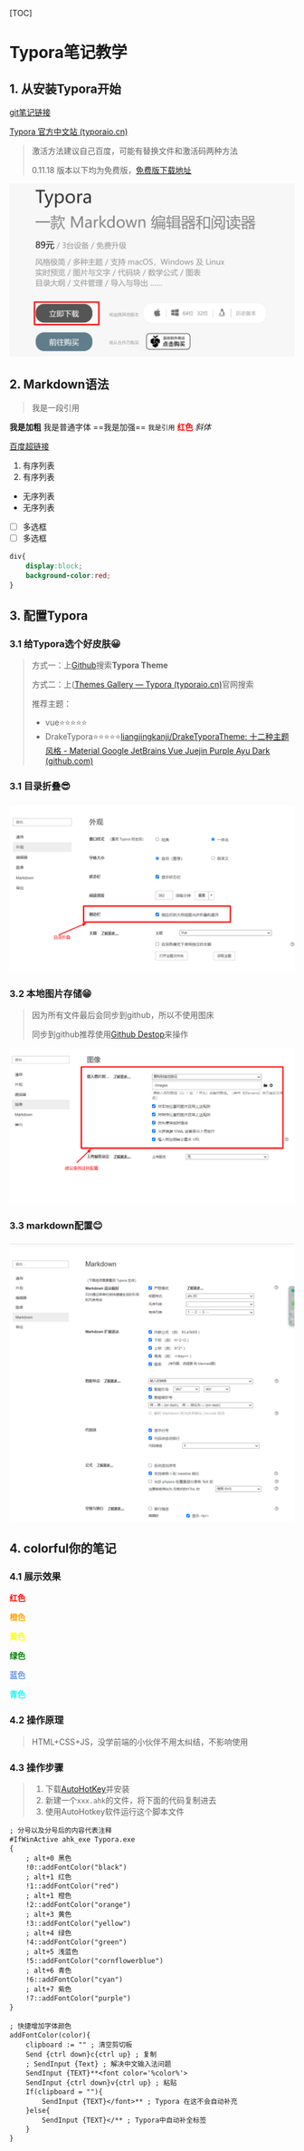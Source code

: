 [TOC]



# Typora笔记教学



## 1. 从安装Typora开始

[git笔记链接](https://github.com/dby321/learningNotes.git)

[Typora 官方中文站 (typoraio.cn)](https://typoraio.cn/)

> 激活方法建议自己百度，可能有替换文件和激活码两种方法
>
> 0.11.18 版本以下均为免费版，[免费版下载地址](https://www.ghxi.com/typora.html)

![安装Typora](.\images\image-20230715192728436.png)

## 2. Markdown语法

> 我是一段引用

**我是加粗** 我是普通字体 ==我是加强== `我是引用` **<font color='red'>红色</font>** *斜体*

[百度超链接](www.baidu.com) 

1. 有序列表
2. 有序列表

- 无序列表
- 无序列表

- [ ] 多选框
- [ ] 多选框

```css
div{
	display:block;
    background-color:red;
}
```

## 3. 配置Typora

### 3.1 给Typora选个好皮肤😀

> 方式一：上[Github](https://www.github.com)搜索**Typora Theme**
>
> 方式二：上([Themes Gallery — Typora (typoraio.cn)](https://theme.typoraio.cn/)官网搜索
>
> 推荐主题：
>
> - vue⭐⭐⭐⭐⭐
> - DrakeTypora⭐⭐⭐⭐⭐[liangjingkanji/DrakeTyporaTheme: 十二种主题风格 - Material Google JetBrains Vue Juejin Purple Ayu Dark (github.com)](https://github.com/liangjingkanji/DrakeTyporaTheme)

### 3.1 目录折叠😎

![image-20230715194359335](.\images\image-20230715194359335.png)

### 3.2 本地图片存储😁

> 因为所有文件最后会同步到github，所以不使用图床
>
> 同步到github推荐使用[Github Destop](https://desktop.github.com/)来操作

![image-20230715194711724](images/image-20230715194711724.png)

### 3.3 markdown配置😊

![image-20230715194823706](images/image-20230715194823706.png)

## 4. colorful你的笔记

### 4.1 展示效果

**<font color='red'>红色</font>**

**<font color='orange'>橙色</font>**

**<font color='yellow'>黄色</font>**

**<font color='green'>绿色</font>**

**<font color='cornflowerblue'>蓝色</font>**

**<font color='cyan'>青色</font>**

### 4.2 操作原理

> HTML+CSS+JS，没学前端的小伙伴不用太纠结，不影响使用

### 4.3 操作步骤

> 1. 下载[AutoHotKey](https://www.autohotkey.com/)并安装
> 2. 新建一个`xxx.ahk`的文件，将下面的代码复制进去
> 3. 使用AutoHotkey软件运行这个脚本文件

```ahk
; 分号以及分号后的内容代表注释
#IfWinActive ahk_exe Typora.exe
{
    ; alt+0 黑色
    !0::addFontColor("black")
    ; alt+1 红色
    !1::addFontColor("red")
    ; alt+1 橙色
    !2::addFontColor("orange")
    ; alt+3 黄色
    !3::addFontColor("yellow")
    ; alt+4 绿色
    !4::addFontColor("green")
    ; alt+5 浅蓝色
    !5::addFontColor("cornflowerblue")
    ; alt+6 青色
    !6::addFontColor("cyan") 
    ; alt+7 紫色
    !7::addFontColor("purple")
}

; 快捷增加字体颜色
addFontColor(color){
    clipboard := "" ; 清空剪切板
    Send {ctrl down}c{ctrl up} ; 复制
    ; SendInput {Text} ; 解决中文输入法问题
    SendInput {TEXT}**<font color='%color%'>
    SendInput {ctrl down}v{ctrl up} ; 粘贴
    If(clipboard = ""){
        SendInput {TEXT}</font>** ; Typora 在这不会自动补充
    }else{
        SendInput {TEXT}</** ; Typora中自动补全标签
    }
}
```

